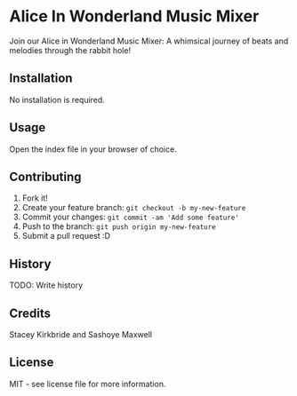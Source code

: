 # Alice In Wonderland Music Mixer

Join our Alice in Wonderland Music Mixer: A whimsical journey of beats and melodies through the rabbit hole!

## Installation

No installation is required.

## Usage

Open the index file in your browser of choice.

## Contributing

1. Fork it!
2. Create your feature branch: `git checkout -b my-new-feature`
3. Commit your changes: `git commit -am 'Add some feature'`
4. Push to the branch: `git push origin my-new-feature`
5. Submit a pull request :D

## History

TODO: Write history

## Credits

Stacey Kirkbride and Sashoye Maxwell

## License

MIT - see license file for more information.
